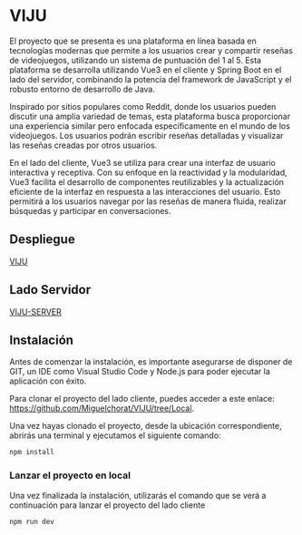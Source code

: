 # VIJU

El proyecto que se presenta es una plataforma en línea basada en tecnologías modernas que permite a los usuarios crear y compartir reseñas de videojuegos, utilizando un sistema de puntuación del 1 al 5. Esta plataforma se desarrolla utilizando Vue3 en el cliente y Spring Boot en el lado del servidor, combinando la potencia del framework de JavaScript y el robusto entorno de desarrollo de Java.

Inspirado por sitios populares como Reddit, donde los usuarios pueden discutir una amplia variedad de temas, esta plataforma busca proporcionar una experiencia similar pero enfocada específicamente en el mundo de los videojuegos. Los usuarios podrán escribir reseñas detalladas y visualizar las reseñas creadas por otros usuarios.

En el lado del cliente, Vue3 se utiliza para crear una interfaz de usuario interactiva y receptiva. Con su enfoque en la reactividad y la modularidad, Vue3 facilita el desarrollo de componentes reutilizables y la actualización eficiente de la interfaz en respuesta a las interacciones del usuario. Esto permitirá a los usuarios navegar por las reseñas de manera fluida, realizar búsquedas y participar en conversaciones.

## Despliegue

[VIJU](https://miguelchorat.github.io/VIJU/)

## Lado Servidor

[VIJU-SERVER](https://github.com/Miguelchorat/VIJU-server)

## Instalación
Antes de comenzar la instalación, es importante asegurarse de disponer de GIT, un IDE como Visual Studio Code y Node.js para poder ejecutar la aplicación con éxito.

Para clonar el proyecto del lado cliente, puedes acceder a este enlace: 
https://github.com/Miguelchorat/VIJU/tree/Local. 

Una vez hayas clonado el proyecto, desde la ubicación correspondiente, abrirás una terminal y ejecutamos el siguiente comando:

```sh
npm install
```

### Lanzar el proyecto en local

Una vez finalizada la instalación, utilizarás el comando que se verá a continuación  para lanzar el proyecto del lado cliente

```sh
npm run dev
```
